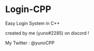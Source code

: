 # Login-CPP
Easy Login System in C++ 

created by me (yuno#2285) on discord !

My Twitter : @yunoCPP
